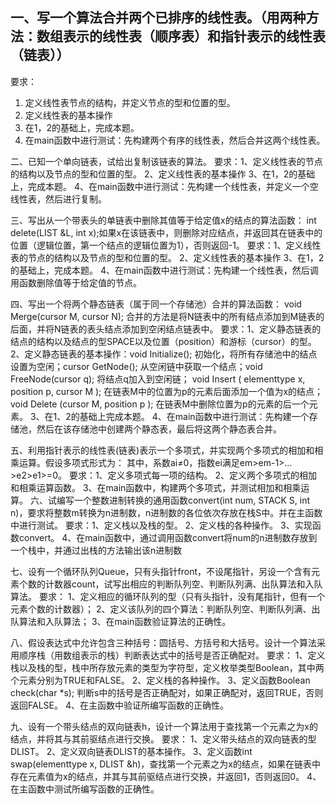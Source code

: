 ## 一、写一个算法合并两个已排序的线性表。（用两种方法：数组表示的线性表（顺序表）和指针表示的线性表（链表））  
要求：  
1. 定义线性表节点的结构，并定义节点的型和位置的型。  
2. 定义线性表的基本操作  
3. 在1，2的基础上，完成本题。  
4. 在main函数中进行测试：先构建两个有序的线性表，然后合并这两个线性表。  

二、已知一个单向链表，试给出复制该链表的算法。
要求：1、定义线性表的节点的结构以及节点的型和位置的型。
          2、定义线性表的基本操作
          3、在1，2的基础上，完成本题。
		  4、在main函数中进行测试：先构建一个线性表，并定义一个空线性表，然后进行复制。

三、写出从一个带表头的单链表中删除其值等于给定值x的结点的算法函数：
	int delete(LIST &L, int x);如果x在该链表中，则删除对应结点，并返回其在链表中的位置（逻辑位置，第一个结点的逻辑位置为1），否则返回-1。
	要求：1、定义线性表的节点的结构以及节点的型和位置的型。
2、定义线性表的基本操作
3、在1，2的基础上，完成本题。
4、在main函数中进行测试：先构建一个线性表，然后调用函数删除值等于给定值的节点。

四、写出一个将两个静态链表（属于同一个存储池）合并的算法函数：
     void Merge(cursor M, cursor N); 合并的方法是将N链表中的所有结点添加到M链表的后面，并将N链表的表头结点添加到空闲结点链表中。
要求：1、定义静态链表的结点的结构以及结点的型SPACE以及位置（position）和游标（cursor）的型。
	2、定义静态链表的基本操作：void Initialize(); 初始化，将所有存储池中的结点设置为空闲；cursor GetNode(); 从空闲链中获取一个结点；void FreeNode(cursor q); 将结点q加入到空闲链； void Insert ( elementtype x, position p, cursor M ); 在链表M中的位置为p的元素后面添加一个值为x的结点；void Delete (cursor M,  position p ); 在链表M中删除位置为p的元素的后一个元素。
	3、在1、2的基础上完成本题。
4、在main函数中进行测试：先构建一个存储池，然后在该存储池中创建两个静态表，最后将这两个静态表合并。

五、利用指针表示的线性表(链表)表示一个多项式，并实现两个多项式的相加和相乘运算。假设多项式形式为： 
     其中，系数ai≠0，指数ei满足em>em-1>…>e2>e1>=0。
要求：1、定义多项式每一项的结构。
	2、定义两个多项式的相加和相乘运算函数。
	3、在main函数中，构建两个多项式，并测试相加和相乘运算。
六、试编写一个整数进制转换的通用函数convert(int num, STACK S, int n)，要求将整数m转换为n进制数，n进制数的各位依次存放在栈S中。并在主函数中进行测试。
要求：1、定义栈以及栈的型。
2、定义栈的各种操作。
             3、实现函数convert。
            4、在main函数中，通过调用函数convert将num的n进制数存放到一个栈中，并通过出栈的方法输出该n进制数

七、设有一个循环队列Queue，只有头指针front，不设尾指针，另设一个含有元素个数的计数器count，试写出相应的判断队列空、判断队列满、出队算法和入队算法。
要求：
1、定义相应的循环队列的型（只有头指针，没有尾指针，但有一个元素个数的计数器）；
2、定义该队列的四个算法：判断队列空、判断队列满、出队算法和入队算法；
3、在main函数验证算法的正确性。

八、假设表达式中允许包含三种括号：圆括号、方括号和大括号。设计一个算法采用顺序栈（用数组表示的栈）判断表达式中的括号是否正确配对。
要求：
    1、定义栈以及栈的型，栈中所存放元素的类型为字符型，定义枚举类型Boolean，其中两个元素分别为TRUE和FALSE。
2、定义栈的各种操作。
3、定义函数Boolean check(char *s); 判断s中的括号是否正确配对，如果正确配对，返回TRUE，否则返回FALSE。
4、在主函数中验证所编写函数的正确性。

九、设有一个带头结点的双向链表h，设计一个算法用于查找第一个元素之为x的结点，并将其与其前驱结点进行交换。
要求：
        1、定义带头结点的双向链表的型DLIST。
        2、定义双向链表DLIST的基本操作。
        3、定义函数int swap(elementtype x, DLIST &h)，查找第一个元素之为x的结点，如果在链表中存在元素值为x的结点，并其与其前驱结点进行交换，并返回1，否则返回0。
        4、在主函数中测试所编写函数的正确性。

